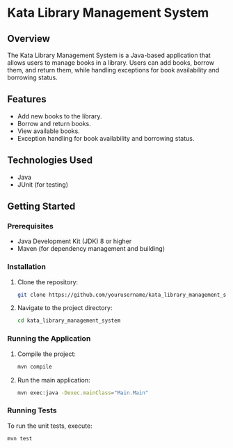 # Kata Library Management System

## Overview
The Kata Library Management System is a Java-based application that allows users to manage books in a library. Users can add books, borrow them, and return them, while handling exceptions for book availability and borrowing status.

## Features
- Add new books to the library.
- Borrow and return books.
- View available books.
- Exception handling for book availability and borrowing status.

## Technologies Used
- Java
- JUnit (for testing)

## Getting Started

### Prerequisites
- Java Development Kit (JDK) 8 or higher
- Maven (for dependency management and building)

### Installation
1. Clone the repository:
   ```bash
   git clone https://github.com/yourusername/kata_library_management_system.git
   ```
2. Navigate to the project directory:
   ```bash
   cd kata_library_management_system
   ```

### Running the Application
1. Compile the project:
   ```bash
   mvn compile
   ```
2. Run the main application:
   ```bash
   mvn exec:java -Dexec.mainClass="Main.Main"
   ```

### Running Tests
To run the unit tests, execute:
```bash
mvn test
```

